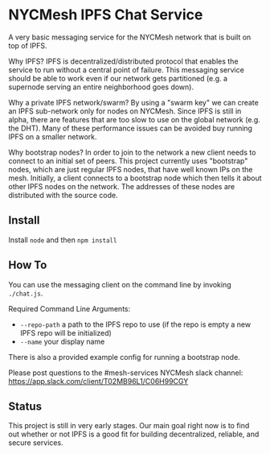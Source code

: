 # NYCMesh IPFS Chat Service

A very basic messaging service for the NYCMesh network that is built on top of IPFS.

Why IPFS? IPFS is decentralized/distributed protocol that enables the service to run without a central point of failure. This messaging service should be able to work even if our network gets partitioned (e.g. a supernode serving an entire neighborhood goes down).

Why a private IPFS network/swarm? By using a "swarm key" we can create an IPFS sub-network only for nodes on NYCMesh. Since IPFS is still in alpha, there are features that are too slow to use on the global network (e.g. the DHT). Many of these performance issues can be avoided buy running IPFS on a smaller network.

Why bootstrap nodes? In order to join to the network a new client needs to connect to an initial set of peers. This project currently uses "bootstrap" nodes, which are just regular IPFS nodes, that have well known IPs on the mesh. Initially, a client connects to a bootstrap node which then tells it about other IPFS nodes on the network. The addresses of these nodes are distributed with the source code.

## Install

Install `node` and then `npm install`

## How To

You can use the messaging client on the command line by invoking `./chat.js`.

Required Command Line Arguments:
- `--repo-path` a path to the IPFS repo to use (if the repo is empty a new IPFS repo will be initialized)
- `--name` your display name

There is also a provided example config for running a bootstrap node.

Please post questions to the #mesh-services NYCMesh slack channel: https://app.slack.com/client/T02MB96L1/C06H99CGY

## Status

This project is still in very early stages. Our main goal right now is to find out whether or not IPFS is a good fit for building decentralized, reliable, and secure services.
